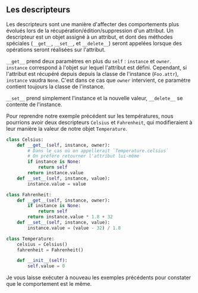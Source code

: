 ## Les descripteurs

Les descripteurs sont une manière d'affecter des comportements plus évolués lors de la récupération/édition/suppression d'un attribut. Un descripteur est un objet assigné à un attribut, et dont des méthodes spéciales (`__get__`, `__set__`, et `__delete__`) seront appelées lorsque des opérations seront réalisées sur l'attribut.

`__get__` prend deux paramètres en plus du `self` : `instance` et `owner`.
`instance` correspond à l'objet sur lequel l'attribut est défini. Cependant, si l'attribut est récupéré depuis depuis la classe de l'instance (`Foo.attr`), `instance` vaudra `None`.
C'est dans ce cas que `owner` intervient, ce paramètre contient toujours la classe de l'instance.

`__set__` prend simplement l'instance et la nouvelle valeur, `__delete__` se contente de l'instance.

Pour reprendre notre exemple précédent sur les températures, nous pourrions avoir deux descripteurs `Celsius` et `Fahrenheit`, qui modifieraient à leur manière la valeur de notre objet `Temperature`.

```python
class Celsius:
    def __get__(self, instance, owner):
        # Dans le cas où on appellerait `Temperature.celsius`
        # On préfère retourner l'attribut lui-même
        if instance is None:
            return self
        return instance.value
    def __set__(self, instance, value):
        instance.value = value

class Fahrenheit:
    def __get__(self, instance, owner):
        if instance is None:
            return self
        return instance.value * 1.8 + 32
    def __set__(self, instance, value):
        instance.value = (value - 32) / 1.8

class Temperature:
    celsius = Celsius()
    fahrenheit = Fahrenheit()

    def __init__(self):
        self.value = 0
```

Je vous laisse exécuter à nouveau les exemples précédents pour constater que le comportement est le même.
